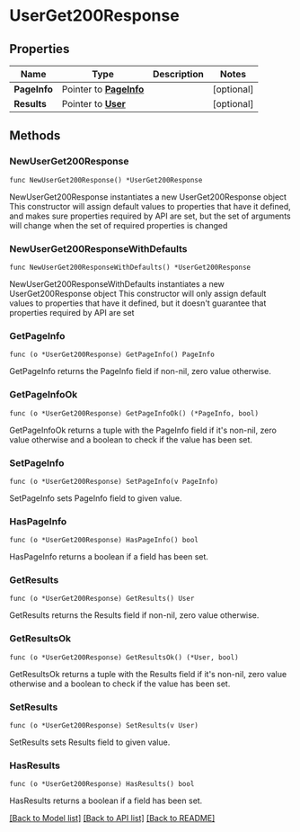 # UserGet200Response

## Properties

Name | Type | Description | Notes
------------ | ------------- | ------------- | -------------
**PageInfo** | Pointer to [**PageInfo**](PageInfo.md) |  | [optional] 
**Results** | Pointer to [**User**](User.md) |  | [optional] 

## Methods

### NewUserGet200Response

`func NewUserGet200Response() *UserGet200Response`

NewUserGet200Response instantiates a new UserGet200Response object
This constructor will assign default values to properties that have it defined,
and makes sure properties required by API are set, but the set of arguments
will change when the set of required properties is changed

### NewUserGet200ResponseWithDefaults

`func NewUserGet200ResponseWithDefaults() *UserGet200Response`

NewUserGet200ResponseWithDefaults instantiates a new UserGet200Response object
This constructor will only assign default values to properties that have it defined,
but it doesn't guarantee that properties required by API are set

### GetPageInfo

`func (o *UserGet200Response) GetPageInfo() PageInfo`

GetPageInfo returns the PageInfo field if non-nil, zero value otherwise.

### GetPageInfoOk

`func (o *UserGet200Response) GetPageInfoOk() (*PageInfo, bool)`

GetPageInfoOk returns a tuple with the PageInfo field if it's non-nil, zero value otherwise
and a boolean to check if the value has been set.

### SetPageInfo

`func (o *UserGet200Response) SetPageInfo(v PageInfo)`

SetPageInfo sets PageInfo field to given value.

### HasPageInfo

`func (o *UserGet200Response) HasPageInfo() bool`

HasPageInfo returns a boolean if a field has been set.

### GetResults

`func (o *UserGet200Response) GetResults() User`

GetResults returns the Results field if non-nil, zero value otherwise.

### GetResultsOk

`func (o *UserGet200Response) GetResultsOk() (*User, bool)`

GetResultsOk returns a tuple with the Results field if it's non-nil, zero value otherwise
and a boolean to check if the value has been set.

### SetResults

`func (o *UserGet200Response) SetResults(v User)`

SetResults sets Results field to given value.

### HasResults

`func (o *UserGet200Response) HasResults() bool`

HasResults returns a boolean if a field has been set.


[[Back to Model list]](../README.md#documentation-for-models) [[Back to API list]](../README.md#documentation-for-api-endpoints) [[Back to README]](../README.md)


